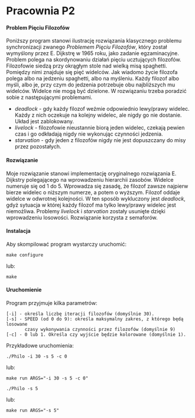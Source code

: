 # Pracownia P2 
#### Problem Pięciu Filozofów
Poniższy program stanowi ilustrację rozwiązania klasycznego problemu synchronizacji zwanego *Problemem Pięciu Filozofów*, który został wymyślony przez E. Dijkstrę w 1965 roku, jako zadanie egzaminacyjne. Problem polega na skordynowaniu działań pięciu ucztujących filozofów. Filozofowie siedzą przy okrągłym stole nad wielką misą spaghetti. Pomiędzy nimi znajduje się pięć widelców.
Jak wiadomo życie filozofa polega albo na jedzeniu spaghetti, albo na myśleniu. Każdy filozof albo myśli, albo je, przy czym do jedzenia potrzebuje obu najbliższych mu widelców. Widelce nie mogą być dzielone. W rozwiązaniu trzeba poradzić sobie z następującymi problemami.

* *deadlock* - gdy każdy filozof weźmie odpowiednio lewy/prawy widelec. Każdy z nich oczekuje na kolejny widelec, ale nigdy go nie dostanie. Układ jest zablokowany.
* *livelock* - filozofowie nieustannie biorą jeden widelec, czekają pewien czas i go odkładają nigdy nie wykonując czynności jedzenia.
* *starvation* - gdy jeden z filozofów nigdy nie jest dopuszczany do misy przez pozostałych.

#### Rozwiązanie
Moje rozwiązanie stanowi implementację oryginalnego rozwiązania E. Dijkstry polegającego na wprowadzeniu hierarchii zasobów. Widelce numeruje się od 1 do 5. Wprowadza się zasadę, że filozof zawsze najpierw bierze widelec o niższym numerze, a potem o wyższym. Filozof oddaje widelce w odwrotnej kolejności. W ten sposób wykluczony jest *deadlock*, gdyż sytuacja w której każdy filozof ma tylko lewy/prawy widelec jest niemożliwa. Problemy *livelock* i *starvation* zostały usunięte dzięki wprowadzeniu losowości. Rozwiązanie korzysta z semaforów.

#### Instalacja
Aby skompilować program wystarczy uruchomić:
```
make configure
```
lub:
```
make
```

#### Uruchomienie
Program przyjmuje kilka parametrów:
```
[-i] - określa liczbę iteracji filozofów (domyślnie 30).
[-s] - SPEED (od 0 do 9): określa maksymalny zakres, z którego będą losowane 
       czasy wykonywania czynności przez filozofów (domyślnie 9)
[-c] - 0 lub 1. Określa czy wyjście będzie kolorowane (domyślnie 1).
```
Przykładowe uruchomienia:
```
./Philo -i 30 -s 5 -c 0
```
lub:
```
make run ARGS="-i 30 -s 5 -c 0"
```
```
./Philo -s 5
```
lub:
```
make run ARGS="-s 5"
```
